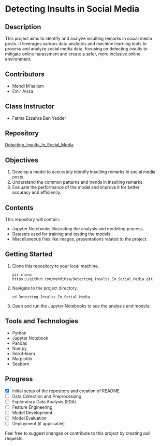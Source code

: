 # Detecting Insults in Social Media

## Description
This project aims to identify and analyze insulting remarks in social media posts. It leverages various data analytics and machine learning tools to process and analyze social media data, focusing on detecting insults to mitigate online harassment and create a safer, more inclusive online environment.

## Contributors
- Mehdi M'sallem
- Emir Aissa

## Class Instructor
- Fatma Ezzahra Ben Yedder

## Repository
[Detecting_Insults_In_Social_Media](https://github.com/MehdiMsa/Detecting_Insults_In_Social_Media)

## Objectives
1. Develop a model to accurately identify insulting remarks in social media posts.
2. Understand the common patterns and trends in insulting remarks.
3. Evaluate the performance of the model and improve it for better accuracy and efficiency.

## Contents
This repository will contain:
- Jupyter Notebooks illustrating the analysis and modeling process.
- Datasets used for training and testing the models.
- Miscellaneous files like images, presentations related to the project.

## Getting Started
1. Clone this repository to your local machine.
   ```
   git clone https://github.com/MehdiMsa/Detecting_Insults_In_Social_Media.git
   ```
2. Navigate to the project directory.
   ```
   cd Detecting_Insults_In_Social_Media
   ```
3. Open and run the Jupyter Notebooks to see the analysis and models.

## Tools and Technologies
- Python
- Jupyter Notebook
- Pandas
- Numpy
- Scikit-learn
- Matplotlib
- Seaborn

## Progress
- [x] Initial setup of the repository and creation of README
- [ ] Data Collection and Preprocessing
- [ ] Exploratory Data Analysis (EDA)
- [ ] Feature Engineering
- [ ] Model Development
- [ ] Model Evaluation
- [ ] Deployment (if applicable)

Feel free to suggest changes or contribute to this project by creating pull requests.
